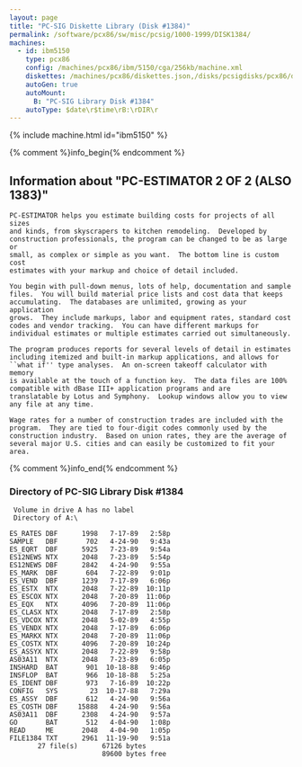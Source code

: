 ```yaml
---
layout: page
title: "PC-SIG Diskette Library (Disk #1384)"
permalink: /software/pcx86/sw/misc/pcsig/1000-1999/DISK1384/
machines:
  - id: ibm5150
    type: pcx86
    config: /machines/pcx86/ibm/5150/cga/256kb/machine.xml
    diskettes: /machines/pcx86/diskettes.json,/disks/pcsigdisks/pcx86/diskettes.json
    autoGen: true
    autoMount:
      B: "PC-SIG Library Disk #1384"
    autoType: $date\r$time\rB:\rDIR\r
---
```


{% include machine.html id="ibm5150" %}

{% comment %}info_begin{% endcomment %}

## Information about "PC-ESTIMATOR 2 OF 2 (ALSO 1383)"

    PC-ESTIMATOR helps you estimate building costs for projects of all sizes
    and kinds, from skyscrapers to kitchen remodeling.  Developed by
    construction professionals, the program can be changed to be as large or
    small, as complex or simple as you want.  The bottom line is custom cost
    estimates with your markup and choice of detail included.
    
    You begin with pull-down menus, lots of help, documentation and sample
    files.  You will build material price lists and cost data that keeps
    accumulating.  The databases are unlimited, growing as your application
    grows.  They include markups, labor and equipment rates, standard cost
    codes and vendor tracking.  You can have different markups for
    individual estimates or multiple estimates carried out simultaneously.
    
    The program produces reports for several levels of detail in estimates
    including itemized and built-in markup applications, and allows for
    ``what if'' type analyses.  An on-screen takeoff calculator with memory
    is available at the touch of a function key.  The data files are 100%
    compatible with dBase III+ application programs and are
    translatable by Lotus and Symphony.  Lookup windows allow you to view
    any file at any time.
    
    Wage rates for a number of construction trades are included with the
    program.  They are tied to four-digit codes commonly used by the
    construction industry.  Based on union rates, they are the average of
    several major U.S. cities and can easily be customized to fit your area.
{% comment %}info_end{% endcomment %}


### Directory of PC-SIG Library Disk #1384

     Volume in drive A has no label
     Directory of A:\

    ES_RATES DBF      1998   7-17-89   2:58p
    SAMPLE   DBF       702   4-24-90   9:43a
    ES_EQRT  DBF      5925   7-23-89   9:54a
    ES12NEWS NTX      2048   7-23-89   5:54p
    ES12NEWS DBF      2842   4-24-90   9:55a
    ES_MARK  DBF       604   7-22-89   9:01p
    ES_VEND  DBF      1239   7-17-89   6:06p
    ES_ESTX  NTX      2048   7-22-89  10:11p
    ES_ESCOX NTX      2048   7-20-89  11:06p
    ES_EQX   NTX      4096   7-20-89  11:06p
    ES_CLASX NTX      2048   7-17-89   2:58p
    ES_VDCOX NTX      2048   5-02-89   4:55p
    ES_VENDX NTX      2048   7-17-89   6:06p
    ES_MARKX NTX      2048   7-20-89  11:06p
    ES_COSTX NTX      4096   7-20-89  10:24p
    ES_ASSYX NTX      2048   7-22-89   9:58p
    AS03A11  NTX      2048   7-23-89   6:05p
    INSHARD  BAT       901  10-18-88   9:46p
    INSFLOP  BAT       966  10-18-88   5:25a
    ES_IDENT DBF       973   7-16-89  10:22p
    CONFIG   SYS        23  10-17-88   7:29a
    ES_ASSY  DBF       612   4-24-90   9:56a
    ES_COSTH DBF     15888   4-24-90   9:56a
    AS03A11  DBF      2308   4-24-90   9:57a
    GO       BAT       512   4-04-90   1:08p
    READ     ME       2048   4-04-90   1:05p
    FILE1384 TXT      2961  11-19-90   9:51a
           27 file(s)      67126 bytes
                           89600 bytes free
